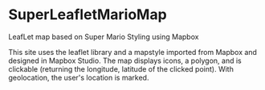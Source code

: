 # SuperLeafletMarioMap
LeafLet map based on Super Mario Styling using Mapbox

This site uses the leaflet library and a mapstyle imported from Mapbox and designed in Mapbox Studio. The map displays icons, a polygon, and is clickable (returning the longitude, latitude of the clicked point). With geolocation, the user's location is marked.
